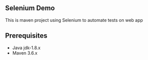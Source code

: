 ## Selenium Demo

This is maven project using Selenium to automate tests on web app

## Prerequisites

* Java jdk-1.8.x
* Maven 3.6.x